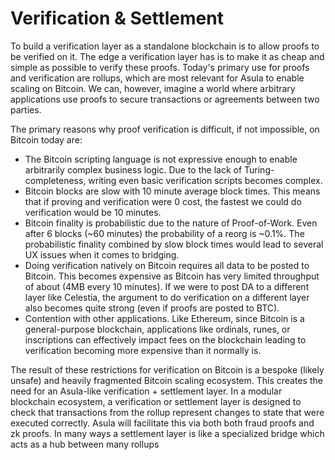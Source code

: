 # Verification & Settlement

To build a verification layer as a standalone blockchain is to allow proofs to be verified on it. The edge a verification layer has is to make it as cheap and simple as possible to verify these proofs. Today's primary use for proofs and verification are rollups, which are most relevant for Asula to enable scaling on Bitcoin. We can, however, imagine a world where arbitrary applications use proofs to secure transactions or agreements between two parties.

The primary reasons why proof verification is difficult, if not impossible, on Bitcoin today are:

* The Bitcoin scripting language is not expressive enough to enable arbitrarily complex business logic. Due to the lack of Turing-completeness, writing even basic verification scripts becomes complex.
* Bitcoin blocks are slow with 10 minute average block times. This means that if proving and verification were 0 cost, the fastest we could do verification would be 10 minutes.
* Bitcoin finality is probabilistic due to the nature of Proof-of-Work. Even after 6 blocks (\~60 minutes) the probability of a reorg is \~0.1%. The probabilistic finality combined by slow block times would lead to several UX issues when it comes to bridging.
* Doing verification natively on Bitcoin requires all data to be posted to Bitcoin. This becomes expensive as Bitcoin has very limited throughput of about (4MB every 10 minutes). If we were to post DA to a different layer like Celestia, the argument to do verification on a different layer also becomes quite strong (even if proofs are posted to BTC).
* Contention with other applications. Like Ethereum, since Bitcoin is a general-purpose blockchain, applications like ordinals, runes, or inscriptions can effectively impact fees on the blockchain leading to verification becoming more expensive than it normally is.

The result of these restrictions for verification on Bitcoin is a bespoke (likely unsafe) and heavily fragmented Bitcoin scaling ecosystem. This creates the need for an Asula-like verification + settlement layer. In a modular blockchain ecosystem, a verification or settlement layer is designed to check that transactions from the rollup represent changes to state that were executed correctly. Asula will facilitate this via both both fraud proofs and zk proofs. In many ways a settlement layer is like a specialized bridge which acts as a hub between many rollups
